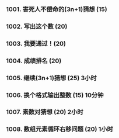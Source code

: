 ### 1001. 害死人不偿命的(3n+1)猜想 (15)
### 1002. 写出这个数 (20)
### 1003. 我要通过！(20)
### 1004. 成绩排名 (20)
### 1005. 继续(3n+1)猜想 (25) 3小时
### 1006. 换个格式输出整数 (15) 10分钟
### 1007. 素数对猜想 (20) 2小时
### 1008. 数组元素循环右移问题 (20) 1小时